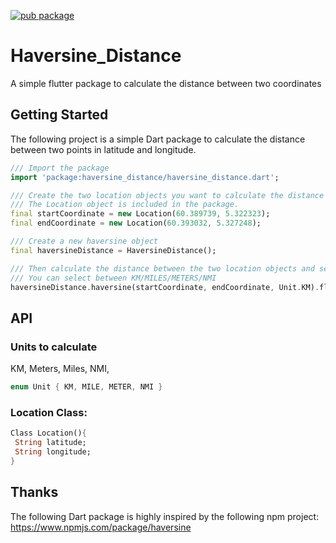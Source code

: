 

[![pub package](https://img.shields.io/pub/v/haversine_distance.svg)](https://pub.dev/packages/haversine_distance)


# Haversine_Distance

A simple flutter package to calculate the distance between two coordinates

## Getting Started

The following project is a simple Dart package to calculate the distance between two points in latitude and longitude.

```dart
/// Import the package
import 'package:haversine_distance/haversine_distance.dart';

/// Create the two location objects you want to calculate the distance between.
/// The Location object is included in the package. 
final startCoordinate = new Location(60.389739, 5.322323);
final endCoordinate = new Location(60.393032, 5.327248);

/// Create a new haversine object
final haversineDistance = HaversineDistance();

/// Then calculate the distance between the two location objects and set a unit.
/// You can select between KM/MILES/METERS/NMI
haversineDistance.haversine(startCoordinate, endCoordinate, Unit.KM).floor();
 ```

 ## API

 ### Units to calculate
 KM, Meters, Miles, NMI,

 ```Dart
enum Unit { KM, MILE, METER, NMI }
 ```

 ### Location Class: 

```Dart
Class Location(){
 String latitude;
 String longitude;
}
```





## Thanks

The following Dart package is highly inspired by the following npm project: https://www.npmjs.com/package/haversine